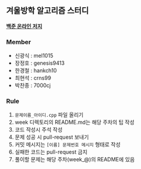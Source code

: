 ﻿## 겨울방학 알고리즘 스터디
 
**[백준 온라인 저지](https://www.acmicpc.net/)**

### Member

- 신광식 : mel1015
- 장정호 : genesis9413
- 한경철 : hankch10
- 최현석 : crns99
- 박찬종 : 7000cj

### Rule

1. `문제이름_아이디.cpp` 파일 올리기
2. week 디렉토리의 README.md는 해당 주차의 팁 작성
3. 코드 작성시 주석 작성
4. 문제 성공 시 pull-request 보내기
5. 커밋 메시지는 `[이름] 문제번호 메시지` 형태로 작성
6. 실패한 코드는 pull-request 금지
7. 풀이할 문제는 해당 주차(week_@)의 README에 있음